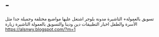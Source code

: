 # -
تسويق بالعمولة+ التاشيرة
مدونة بلوجر اشتغل عليها مواضيع مختلفة وجميلة جدا مثل الأسرة والطفل اخبار التطبيقات دين ودينا والتسويق بالعمولة التاشيرة زيارة
https://alsnwy.blogspot.com/?m=1
